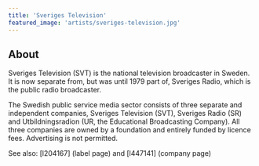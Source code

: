 ```yaml
---
title: 'Sveriges Television'
featured_image: 'artists/sveriges-television.jpg'
---
```


## About

Sveriges Television (SVT) is the national television broadcaster in Sweden. It is now separate from, but was until 1979 part of, Sveriges Radio, which is the public radio broadcaster.

The Swedish public service media sector consists of three separate and independent companies, Sveriges Television (SVT), Sveriges Radio (SR) and Utbildningsradion (UR, the Educational Broadcasting Company).
All three companies are owned by a foundation and entirely funded by licence fees. Advertising is not permitted.

See also: [l204167] (label page) and [l447141] (company page)

